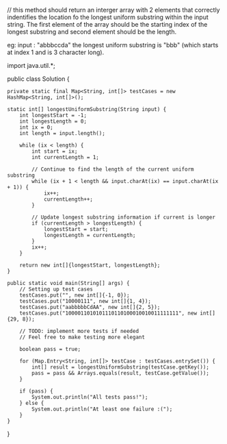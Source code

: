 // this method should return an interger array with 2 elements that correctly indentifies the location fo the longest uniform substring within the input string.
The first element of the array should be the starting index of the longest substring and second element should be the length.

eg: input : "abbbccda" the longest uniform substring is "bbb" (which starts at index 1 and is 3 character long).

import java.util.*;

public class Solution {

    private static final Map<String, int[]> testCases = new HashMap<String, int[]>();

    static int[] longestUniformSubstring(String input) {
        int longestStart = -1;
        int longestLength = 0;
        int ix = 0;
        int length = input.length();

        while (ix < length) {
            int start = ix;
            int currentLength = 1;

            // Continue to find the length of the current uniform substring
            while (ix + 1 < length && input.charAt(ix) == input.charAt(ix + 1)) {
                ix++;
                currentLength++;
            }

            // Update longest substring information if current is longer
            if (currentLength > longestLength) {
                longestStart = start;
                longestLength = currentLength;
            }
            ix++;
        }

        return new int[]{longestStart, longestLength};
    }

    public static void main(String[] args) {
        // Setting up test cases
        testCases.put("", new int[]{-1, 0});
        testCases.put("10000111", new int[]{1, 4});
        testCases.put("aabbbbbCdAA", new int[]{2, 5});
        testCases.put("1000011010101110110100010010011111111", new int[]{29, 8});

        // TODO: implement more tests if needed
        // Feel free to make testing more elegant

        boolean pass = true;

        for (Map.Entry<String, int[]> testCase : testCases.entrySet()) {
            int[] result = longestUniformSubstring(testCase.getKey());
            pass = pass && Arrays.equals(result, testCase.getValue());
        }

        if (pass) {
            System.out.println("All tests pass!");
        } else {
            System.out.println("At least one failure :(");
        }
    }
}